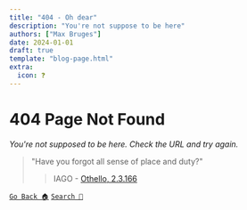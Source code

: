 ```yaml
---
title: "404 - Oh dear"
description: "You're not suppose to be here"
authors: ["Max Bruges"]
date: 2024-01-01
draft: true
template: "blog-page.html"
extra:
  icon: ❓
---
```


# 404 Page Not Found

*You're not supposed to be here. Check the URL and try again.*

> "Have you forgot all sense of place and duty?"
>> IAGO - [Othello, 2.3.166](https://www.gutenberg.org/cache/epub/100/pg100-images.html#chap26)

<div class="center">

[`Go Back 🏠`](/) 
[`Search 🔎`](/search)

</div>
